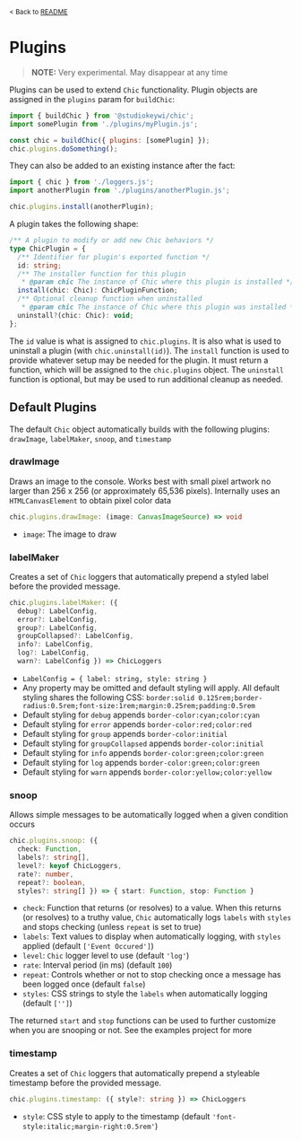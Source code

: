 <!-- links -->

[readme]: https://github.studiokeywi.dev/chic/blob/primary/chic/README.md

<!--  -->

<small>&lt; Back to [README]</small>

# Plugins

> **NOTE:** Very experimental. May disappear at any time

Plugins can be used to extend `Chic` functionality. Plugin objects are assigned in the `plugins` param for `buildChic`:

```javascript
import { buildChic } from '@studiokeywi/chic';
import somePlugin from './plugins/myPlugin.js';

const chic = buildChic({ plugins: [somePlugin] });
chic.plugins.doSomething();
```

They can also be added to an existing instance after the fact:

```javascript
import { chic } from './loggers.js';
import anotherPlugin from './plugins/anotherPlugin.js';

chic.plugins.install(anotherPlugin);
```

A plugin takes the following shape:

```typescript
/** A plugin to modify or add new Chic behaviors */
type ChicPlugin = {
  /** Identifier for plugin's exported function */
  id: string;
  /** The installer function for this plugin
   * @param chic The instance of Chic where this plugin is installed */
  install(chic: Chic): ChicPluginFunction;
  /** Optional cleanup function when uninstalled
   * @param chic The instance of Chic where this plugin was installed */
  uninstall?(chic: Chic): void;
};
```

The `id` value is what is assigned to `chic.plugins`. It is also what is used to uninstall a plugin (with `chic.uninstall(id)`). The `install` function is used to provide whatever setup may be needed for the plugin. It must return a function, which will be assigned to the `chic.plugins` object. The `uninstall` function is optional, but may be used to run additional cleanup as needed.

## Default Plugins

The default `Chic` object automatically builds with the following plugins: `drawImage`, `labelMaker`, `snoop`, and `timestamp`

### drawImage

Draws an image to the console. Works best with small pixel artwork no larger than 256 x 256 (or approximately 65,536 pixels). Internally uses an `HTMLCanvasElement` to obtain pixel color data

```typescript
chic.plugins.drawImage: (image: CanvasImageSource) => void
```

- `image`: The image to draw

### labelMaker

Creates a set of `Chic` loggers that automatically prepend a styled label before the provided message.

```typescript
chic.plugins.labelMaker: ({
  debug?: LabelConfig,
  error?: LabelConfig,
  group?: LabelConfig,
  groupCollapsed?: LabelConfig,
  info?: LabelConfig,
  log?: LabelConfig,
  warn?: LabelConfig }) => ChicLoggers
```

- `LabelConfig = { label: string, style: string }`
- Any property may be omitted and default styling will apply. All default styling shares the following CSS: `border:solid 0.125rem;border-radius:0.5rem;font-size:1rem;margin:0.25rem;padding:0.5rem`
- Default styling for `debug` appends `border-color:cyan;color:cyan`
- Default styling for `error` appends `border-color:red;color:red`
- Default styling for `group` appends `border-color:initial`
- Default styling for `groupCollapsed` appends `border-color:initial`
- Default styling for `info` appends `border-color:green;color:green`
- Default styling for `log` appends `border-color:green;color:green`
- Default styling for `warn` appends `border-color:yellow;color:yellow`

### snoop

Allows simple messages to be automatically logged when a given condition occurs

```typescript
chic.plugins.snoop: ({
  check: Function,
  labels?: string[],
  level?: keyof ChicLoggers,
  rate?: number,
  repeat?: boolean,
  styles?: string[] }) => { start: Function, stop: Function }
```

- `check`: Function that returns (or resolves) to a value. When this returns (or resolves) to a truthy value, `Chic` automatically logs `labels` with `styles` and stops checking (unless `repeat` is set to true)
- `labels`: Text values to display when automatically logging, with `styles` applied (default `['Event Occured']`)
- `level`: `Chic` logger level to use (default `'log'`)
- `rate`: Interval period (in ms) (default `100`)
- `repeat`: Controls whether or not to stop checking once a message has been logged once (default `false`)
- `styles`: CSS strings to style the `labels` when automatically logging (default `['']`)

The returned `start` and `stop` functions can be used to further customize when you are snooping or not. See the examples project for more

### timestamp

Creates a set of `Chic` loggers that automatically prepend a styleable timestamp before the provided message.

```typescript
chic.plugins.timestamp: ({ style?: string }) => ChicLoggers
```

- `style`: CSS style to apply to the timestamp (default `'font-style:italic;margin-right:0.5rem'`)
